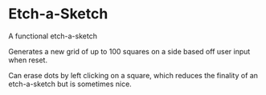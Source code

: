 # Etch-a-Sketch

A functional etch-a-sketch

Generates a new grid of up to 100 squares on a side based off user input when reset.

Can erase dots by left clicking on a square, which reduces the finality of an etch-a-sketch but is sometimes nice.
